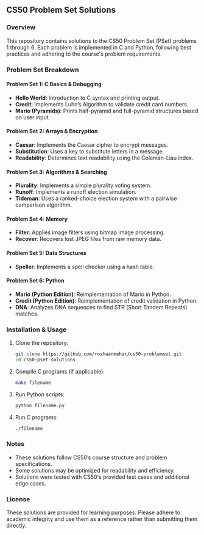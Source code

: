 ## CS50 Problem Set Solutions

### Overview
This repository contains solutions to the CS50 Problem Set (PSet) problems 1 through 6. Each problem is implemented in C and Python, following best practices and adhering to the course's problem requirements.

### Problem Set Breakdown

#### **Problem Set 1: C Basics & Debugging**
- **Hello World**: Introduction to C syntax and printing output.
- **Credit**: Implements Luhn’s Algorithm to validate credit card numbers.
- **Mario (Pyramids)**: Prints half-pyramid and full-pyramid structures based on user input.

#### **Problem Set 2: Arrays & Encryption**
- **Caesar**: Implements the Caesar cipher to encrypt messages.
- **Substitution**: Uses a key to substitute letters in a message.
- **Readability**: Determines text readability using the Coleman-Liau index.

#### **Problem Set 3: Algorithms & Searching**
- **Plurality**: Implements a simple plurality voting system.
- **Runoff**: Implements a runoff election simulation.
- **Tideman**: Uses a ranked-choice election system with a pairwise comparison algorithm.

#### **Problem Set 4: Memory**
- **Filter**: Applies image filters using bitmap image processing.
- **Recover**: Recovers lost JPEG files from raw memory data.

#### **Problem Set 5: Data Structures**
- **Speller**: Implements a spell checker using a hash table.

#### **Problem Set 6: Python**
- **Mario (Python Edition)**: Reimplementation of Mario in Python.
- **Credit (Python Edition)**: Reimplementation of credit validation in Python.
- **DNA**: Analyzes DNA sequences to find STR (Short Tandem Repeats) matches.

### Installation & Usage
1. Clone the repository:
   ```sh
   git clone https://github.com/roshaanmehar/cs50-problemset.git
   cd cs50-pset-solutions
   ```
2. Compile C programs (if applicable):
   ```sh
   make filename
   ```
3. Run Python scripts:
   ```sh
   python filename.py
   ```
4. Run C programs:
   ```sh
   ./filename
   ```

### Notes
- These solutions follow CS50’s course structure and problem specifications.
- Some solutions may be optimized for readability and efficiency.
- Solutions were tested with CS50's provided test cases and additional edge cases.

### License
These solutions are provided for learning purposes. Please adhere to academic integrity and use them as a reference rather than submitting them directly.

